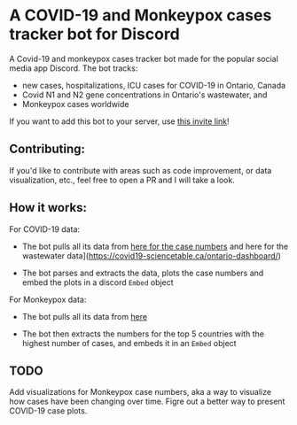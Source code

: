 # A COVID-19 and Monkeypox cases tracker bot for Discord

A Covid-19 and monkeypox cases tracker bot made for the popular social media app Discord. The bot tracks:

- new cases, hospitalizations, ICU cases for COVID-19 in Ontario, Canada
- Covid N1 and N2 gene concentrations in Ontario's wastewater, and
- Monkeypox cases worldwide

If you want to add this bot to your server, use [this invite link](https://discord.com/api/oauth2/authorize?client_id=875446981219217469&permissions=277025475584&scope=bot%20applications.commands)!

## Contributing:

If you'd like to contribute with areas such as code improvement, or data visualization, etc., feel free to open a PR and I will take a look.

## How it works:

For COVID-19 data:

- The bot pulls all its data from [here for the case numbers](https://data.ontario.ca/dataset?q=covid) and here for the wastewater data](https://covid19-sciencetable.ca/ontario-dashboard/)

- The bot parses and extracts the data, plots the case numbers and embed the plots in a discord `Embed` object

For Monkeypox data:

- The bot pulls all its data from [here](https://raw.githubusercontent.com/globaldothealth/monkeypox/main/latest.csv)

- The bot then extracts the numbers for the top 5 countries with the highest number of cases, and embeds it in an `Embed` object


## TODO

Add visualizations for Monkeypox case numbers, aka a way to visualize how cases have been changing over time. Figre out a better way to present COVID-19 case plots.
